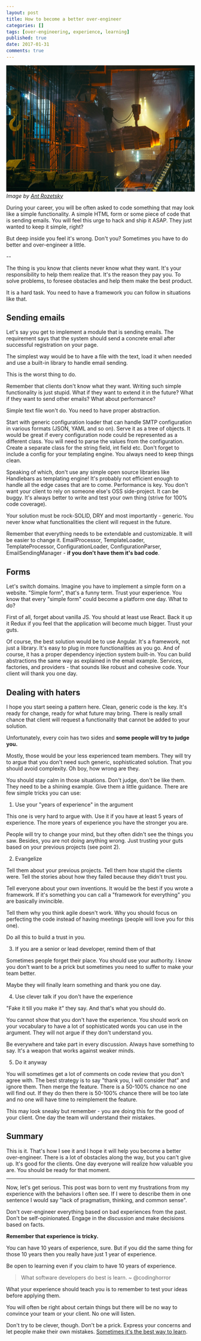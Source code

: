 ```yaml
---
layout: post
title: How to become a better over-engineer
categories: []
tags: [over-engineering, experience, learning]
published: true
date: 2017-01-31
comments: true
---
```


![React](/img/over-engineering.jpg)
*Image by [Ant Rozetsky](https://unsplash.com/@rozetsky)*

During your career, you will be often asked to code something that may look like a simple functionality. A simple HTML form or some piece of code that is sending emails. You will feel this urge to hack and ship it ASAP. They just wanted to keep it simple, right?

But deep inside you feel it's wrong. Don't you? Sometimes you have to do better and over-engineer a little.

<span class="more">--</span>

The thing is you know that clients never know what they want. It's your responsibility to help them realize that. It's the reason they pay you. To solve problems, to foresee obstacles and help them make the best product.

It is a hard task. You need to have a framework you can follow in situations like that.

## Sending emails

Let's say you get to implement a module that is sending emails. The requirement says that the system should send a concrete email after successful registration on your page.

The simplest way would be to have a file with the text, load it when needed and use a built-in library to handle email sending.

This is the worst thing to do.

Remember that clients don't know what they want. Writing such simple functionality is just stupid. What if they want to extend it in the future? What if they want to send other emails? What about performance?

Simple text file won't do. You need to have proper abstraction.

Start with generic configuration loader that can handle SMTP configuration in various formats (JSON, YAML and so on). Serve it as a tree of objects. It would be great if every configuration node could be represented as a different class. You will need to parse the values from the configuration. Create a separate class for the string field, int field etc. Don't forget to include a config for your templating engine. You always need to keep things clean.

Speaking of which, don't use any simple open source libraries like Handlebars as templating engine! It's probably not efficient enough to handle all the edge cases that are to come. Performance is key. You don't want your client to rely on someone else's OSS side-project. It can be buggy. It's always better to write and test your own thing (strive for 100% code coverage).

Your solution must be rock-SOLID, DRY and most importantly - generic. You never know what functionalities the client will request in the future.

Remember that everything needs to be extendable and customizable. It will be easier to change it. EmailProcessor, TemplateLoader, TemplateProcessor, ConfigurationLoader, ConfigurationParser, EmailSendingManager - **if you don't have them it's bad code**.

## Forms

Let's switch domains. Imagine you have to implement a simple form on a website. "Simple form", that's a funny term. Trust your experience. You know that every "simple form" could become a platform one day. What to do?

First of all, forget about vanilla JS. You should at least use React. Back it up it Redux if you feel that the application will become much bigger. Trust your guts.

Of course, the best solution would be to use Angular. It's a framework, not just a library. It's easy to plug in more functionalities as you go. And of course, it has a proper dependency injection system built-in. You can build abstractions the same way as explained in the email example. Services, factories, and providers - that sounds like robust and cohesive code. Your client will thank you one day.

## Dealing with haters

I hope you start seeing a pattern here. Clean, generic code is the key. It's ready for change, ready for what future may bring. There is really small chance that client will request a functionality that cannot be added to your solution.

Unfortunately, every coin has two sides and **some people will try to judge you.**

Mostly, those would be your less experienced team members. They will try to argue that you don't need such generic, sophisticated solution. That you should avoid complexity. Oh boy, how wrong are they.

You should stay calm in those situations. Don't judge, don't be like them. They need to be a shining example. Give them a little guidance. There are few simple tricks you can use:

1) Use your "years of experience" in the argument

This one is very hard to argue with. Use it if you have at least 5 years of experience. The more years of experience you have the stronger you are.

People will try to change your mind, but they often didn't see the things you saw. Besides, you are not doing anything wrong. Just trusting your guts based on your previous projects (see point 2).

2) Evangelize

Tell them about your previous projects. Tell them how stupid the clients were. Tell the stories about how they failed because they didn't trust you.

Tell everyone about your own inventions. It would be the best if you wrote a framework. If it's something you can call a "framework for everything" you are basically invincible.

Tell them why you think agile doesn't work. Why you should focus on perfecting the code instead of having meetings (people will love you for this one).

Do all this to build a trust in you.

3) If you are a senior or lead developer, remind them of that

Sometimes people forget their place. You should use your authority. I know you don't want to be a prick but sometimes you need to suffer to make your team better.

Maybe they will finally learn something and thank you one day.

4) Use clever talk if you don't have the experience

"Fake it till you make it" they say. And that's what you should do.

You cannot show that you don't have the experience. You should work on your vocabulary to have a lot of sophisticated words you can use in the argument. They will not argue if they don't understand you.

Be everywhere and take part in every discussion. Always have something to say. It's a weapon that works against weaker minds.

5) Do it anyway

You will sometimes get a lot of comments on code review that you don't agree with. The best strategy is to say "thank you, I will consider that" and ignore them. Then merge the feature. There is a 50-100% chance no one will find out. If they do then there is 50-100% chance there will be too late and no one will have time to reimplement the feature.

This may look sneaky but remember - you are doing this for the good of your client. One day the team will understand their mistakes.

## Summary

This is it. That's how I see it and I hope it will help you become a better over-engineer. There is a lot of obstacles along the way, but you can't give up. It's good for the clients. One day everyone will realize how valuable you are. You should be ready for that moment.

---

Now, let's get serious. This post was born to vent my frustrations from my experience with the behaviors I often see. If I were to describe them in one sentence I would say "lack of pragmatism, thinking, and common sense".

Don't over-engineer everything based on bad experiences from the past. Don't be self-opinionated. Engage in the discussion and make decisions based on facts.

**Remember that experience is tricky.**

You can have 10 years of experience, sure. But if you did the same thing for those 10 years then you really have just 1 year of experience.

Be open to learning even if you claim to have 10 years of experience.

> What software developers do best is learn. ~ @codinghorror

What your experience should teach you is to remember to test your ideas before applying them.

You will often be right about certain things but there will be no way to convince your team or your client. No one will listen.

Don't try to be clever, though. Don't be a prick. Express your concerns and let people make their own mistakes. [Sometimes it's the best way to learn](http://aimforsimplicity.com/post/thesuperpowerofmakingmistakes/).
